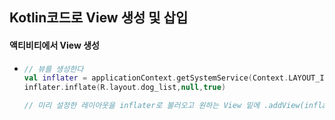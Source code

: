 ## Kotlin코드로 View 생성 및 삽입

#### 액티비티에서 View 생성

- ```kotlin
  // 뷰를 생성한다
  val inflater = applicationContext.getSystemService(Context.LAYOUT_INFLATER_SERVICE) as LayoutInflater
  inflater.inflate(R.layout.dog_list,null,true)

  // 미리 설정한 레이아웃을 inflater로 불러오고 원하는 View 밑에 .addView(inflater)를 통해 추가 할 수 있다.
  ```